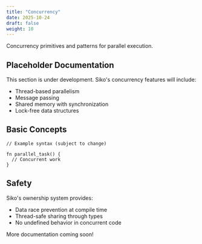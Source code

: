 ```yaml
---
title: "Concurrency"
date: 2025-10-24
draft: false
weight: 10
---
```


Concurrency primitives and patterns for parallel execution.

## Placeholder Documentation

This section is under development. Siko's concurrency features will include:

- Thread-based parallelism
- Message passing
- Shared memory with synchronization
- Lock-free data structures

## Basic Concepts

```siko
// Example syntax (subject to change)

fn parallel_task() {
  // Concurrent work
}
```

## Safety

Siko's ownership system provides:
- Data race prevention at compile time
- Thread-safe sharing through types
- No undefined behavior in concurrent code

More documentation coming soon!
